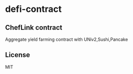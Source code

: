 # defi-contract

## ChefLink contract
Aggregate yield farming contract with UNiv2,Sushi,Pancake

## License
MIT